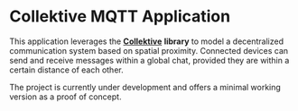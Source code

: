 # Collektive MQTT Application

This application leverages the [**Collektive**](https://github.com/Collektive/collektive) **library** to model a decentralized communication system based on spatial proximity. Connected devices can send and receive messages within a global chat, provided they are within a certain distance of each other.

The project is currently under development and offers a minimal working version as a proof of concept.
